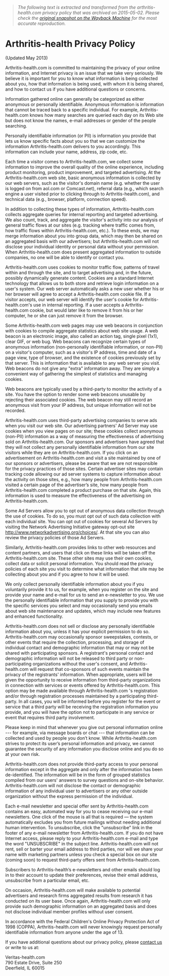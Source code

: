 > *The following text is extracted and transformed from the arthritis-health.com privacy policy that was archived on 2015-05-02. Please check the [original snapshot on the Wayback Machine](https://web.archive.org/web/20150502192050id_/http%3A//www.arthritis-health.com/privacy-policy) for the most accurate reproduction.*

# Arthritis-health Privacy Policy

(Updated May 2013)

Arthritis-health.com is committed to maintaining the privacy of your online information, and Internet privacy is an issue that we take very seriously. We believe it is important for you to know what information is being collected about you, how that information is being used, with whom it is being shared, and how to contact us if you have additional questions or concerns.

Information gathered online can generally be categorized as either anonymous or personally identifiable. Anonymous information is information that cannot be traced back to a specific individual. For example, Arthritis-health.com knows how many searches are queried each day on its Web site but does not know the names, e-mail addresses or gender of the people searching.

Personally identifiable information (or PII) is information you provide that lets us know specific facts about you so that we can customize the information Arthritis-health.com delivers to you accordingly. This information can include your name, address, zip code, etc. 

Each time a visitor comes to Arthritis-health.com, we collect some information to improve the overall quality of the online experience, including product monitoring, product improvement, and targeted advertising. At the Arthritis-health.com web site, basic anonymous information is collected by our web servers, such as the visitor's domain name (e.g. whether the user is logged on from aol.com or Comcast.net), referral data (e.g., which search engine a user visited prior to clicking through to Arthritis-health.com), and technical data (e.g., browser, platform, connection speed).

In addition to collecting these types of information, Arthritis-health.com collects aggregate queries for internal reporting and targeted advertising. We also count, track, and aggregate the visitor's activity into our analysis of general traffic flows at our sites (e.g. tracking where traffic comes from, how traffic flows within Arthritis-health.com, etc.). To these ends, we may merge information about you into group data, which may then be shared on an aggregated basis with our advertisers; but Arthritis-health.com will not disclose your individual identity or personal data without your permission. When Arthritis-health.com does present aggregated information to outside companies, no one will be able to identify or contact you.

Arthritis-health.com uses cookies to monitor traffic flow, patterns of travel within and through the site, and to target advertising and, in the future, possibly dynamically generate content. Cookies are a standard Internet technology that allows us to both store and retrieve login information on a user's system. Our web server automatically asks a new user whether his or her browser will agree to accept a Arthritis-health.com cookie file. If a visitor accepts, our web server will identify the user's cookie for Arthritis-health.com's use in internal reporting. If a user accepts a Arthritis-health.com cookie, but would later like to remove it from his or her computer, he or she can just remove it from the browser.

Some Arthritis-health.com web pages may use web beacons in conjunction with cookies to compile aggregate statistics about web site usage. A web beacon is an electronic image, also called an action tag, single pixel (1x1), clear GIF, or web bug. Web beacons can recognize certain types of anonymous information (non-personally identifiable information, or non-PII) on a visitor's computer, such as a visitor's IP address, time and date of a page view, type of browser, and the existence of cookies previously set by that server. This is information that is available to any web server you visit. Web beacons do not give any "extra" information away. They are simply a convenient way of gathering the simplest of statistics and managing cookies.

Web beacons are typically used by a third-party to monitor the activity of a site. You have the option to render some web beacons unusable by rejecting their associated cookies. The web beacon may still record an anonymous visit from your IP address, but unique information will not be recorded.

Arthritis-health.com uses third-party advertising companies to serve ads when you visit our web site. Our advertising partners' Ad Server may use cookies when you view pages on our site; these cookies collect anonymous (non-PII) information as a way of measuring the effectiveness of advertising sold on Arthritis-health.com. Our sponsors and advertisers have agreed that they will not collect any personally identifiable information from our site visitors while they are on Arthritis-health.com. If you click on an advertisement on Arthritis-health.com and visit a site maintained by one of our sponsors or advertisers, please be aware that we are not responsible for the privacy practices of those sites. Certain advertiser sites may contain tracking code allowing our ad server systems to capture information about the activity on those sites, e.g., how many people from Arthritis-health.com visited a certain page of the advertiser’s site, how many people from Arthritis-health.com completed a product purchase on that site. Again, this information is used to measure the effectiveness of the advertising on Arthritis-health.com.

Some Ad Servers allow you to opt out of anonymous data collection through the use of cookies. To do so, you must opt out of such data collection with each individual site. You can opt out of cookies for several Ad Servers by visiting the Network Advertising Initiative gateway opt-out site <http://www.networkadvertising.org/choices/>. At that site you can also review the privacy policies of those Ad Servers.

Similarly, Arthritis-health.com provides links to other web resources and content partners, and users that click on these links will be taken off the Arthritis-health.com site. These other sites may use their own cookies, collect data or solicit personal information. You should read the privacy policies of each site you visit to determine what information that site may be collecting about you and if you agree to how it will be used.

We only collect personally identifiable information about you if you voluntarily provide it to us, for example, when you register on the site and provide your name and e-mail for us to send an e-newsletter to you. We use the personally identifiable information that you supply to provide you with the specific services you select and may occasionally send you emails about web site maintenance and updates, which may include new features and enhanced functionality.

Arthritis-health.com does not sell or disclose any personally identifiable information about you, unless it has your explicit permission to do so. Arthritis-health.com may occasionally sponsor sweepstakes, contests, or other events that require the collection, processing, and storage of individual contact and demographic information that may or may not be shared with participating sponsors. A registrant's personal contact and demographic information will not be released to third party or non-participating organizations without the user's consent, and Arthritis-health.com will request that co-sponsors of such events maintain the privacy of the registrants' information. When appropriate, users will be given the opportunity to receive information from third-party organizations in connection with services or events offered by Arthritis-health.com. This option may be made available through Arthritis-health.com 's registration and/or through registration processes maintained by a participating third-party. In all cases, you will be informed before you register for the event or service that a third party will be receiving the registration information you provide, and you will have the option not to participate in any service or event that requires third party involvement.

Please keep in mind that whenever you give out personal information online --- for example, via message boards or chat --- that information can be collected and used by people you don’t know. While Arthritis-health.com strives to protect its user’s personal information and privacy, we cannot guarantee the security of any information you disclose online and you do so at your own risk.

Arthritis-health.com does not provide third-party access to your personal information except in the aggregate and only after the information has been de-identified. The information will be in the form of grouped statistics compiled from our users' answers to survey questions and on-site behavior. Arthritis-health.com will not disclose the contact or demographic information of any individual user to advertisers or any other outside organization without the express permission of the individual.

Each e-mail newsletter and special offer sent by Arthritis-health.com contains an easy, automated way for you to cease receiving our e-mail newsletters. One click of the mouse is all that is required — the system automatically excludes you from future mailings without needing additional human intervention. To unsubscribe, click the "unsubscribe" link in the footer of any e-mail newsletter from Arthritis-health.com. If you do not have Internet access, please reply to your Arthritis-health.com e-mail and type the word "UNSUBSCRIBE" in the subject line. Arthritis-health.com will not rent, sell or barter your email address to third parties, nor will we share your name with marketing partners unless you check a special box on our site (coming soon) to request third-party offers sent from Arthritis-health.com.

Subscribers to Arthritis-health’s e-newsletters and other emails should log in to their account to update their preferences, revise their email address, unsubscribe from a particular email, etc.

On occasion, Arthritis-health.com will make available to potential advertisers and research firms aggregated results from research it has conducted on its user base. Once again, Arthritis-health.com will only provide such demographic information on an aggregated basis and does not disclose individual member profiles without user consent.

In accordance with the Federal Children's Online Privacy Protection Act of 1998 (COPPA), Arthritis-health.com will never knowingly request personally identifiable information from anyone under the age of 13.

If you have additional questions about our privacy policy, please [contact us](https://web.archive.org/contact-us "Contact Us") or write to us at:

Veritas-health.com  
790 Estate Drive, Suite 250  
Deerfield, IL 60015

